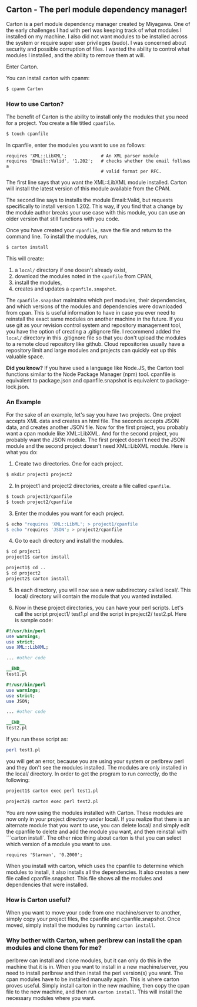## Carton - The perl module dependency manager!

Carton is a perl module dependency manager created by Miyagawa. One of the
early challenges I had with perl was keeping track of what modules I installed
on my machine. I also did not want modules to be installed across the system
or require super user privileges (sudo). I was concerned about security and 
possible corruption of files. I wanted the ability to control what modules I 
installed, and the ability to remove them at will.

Enter Carton.

You can install carton with cpanm:
```bash
$ cpanm Carton
```

### How to use Carton?

The benefit of Carton is the ability to install only the modules that you need
for a project. You create a file titled ```cpanfile```. 

```bash
$ touch cpanfile
```

In cpanfile, enter the modules you want to use as follows:

```
requires 'XML::LibXML';             # An XML parser module
requires 'Email::Valid', '1.202';   # checks whether the email follows a 
                                    # valid format per RFC.

```

The first line says that you want the XML::LibXML module installed. Carton
will install the latest version of this module available from the CPAN. 

The second line says to installs the module Email::Valid, but requests 
specifically to install version 1.202. This way, if you find that a change
by the module author breaks your use case with this module, you can use
an older version that still functions with you code.

Once you have created your ```cpanfile```, save the file and return to the
command line. To install the modules, run:

```bash
$ carton install
```

This will create:
1. a ```local/``` directory if one doesn't already exist,
2. download the modules noted in the ```cpanfile``` from CPAN,
3. install the modules,
4. creates and updates a ```cpanfile.snapshot```.

The ```cpanfile.snapshot``` maintains which perl modules, their dependencies,
and which versions of the modules and dependencies were downloaded from
cpan. This is useful information to have in case you ever need to reinstall
the exact same modules on another machine in the future. If you use git as 
your revision control system and repository management tool, you have the 
option of creating a
.gitignore file. I recommend added the ```local/``` directory in this 
.gitignore file so that you don't upload the modules to a remote cloud
repository like github. Cloud repositories usually have a repository limit
and large modules and projects can quickly eat up this valuable space.

**Did you know?** If you have used a language like Node.JS, the Carton tool
functions similar to the Node Package Manager (npm) tool. cpanfile is 
equivalent to package.json and cpanfile.snapshot is equivalent to 
package-lock.json.

### An Example

For the sake of an example, let's say you have two projects. One
project accepts XML data and creates an html file. The seconds accepts JSON 
data, and creates another JSON file. Now for the first project, you probably
want a cpan module like XML::LibXML. And for the second project, you probably
want the JSON module. The first project doesn't need the JSON module and the
second project doesn't need XML::LibXML module. Here is what you do:

1. Create two directories. One for each project.
```bash
$ mkdir project1 project2
```

2. In project1 and project2 directories, create a file called ```cpanfile```.

```bash
$ touch project1/cpanfile
$ touch project2/cpanfile
```

3. Enter the modules you want for each project.

```bash
$ echo "requires 'XML::LibML'; > project1/cpanfile
$ echo "requires 'JSON'; > project2/cpanfile
```

4. Go to each directory and install the modules.
```bash
$ cd project1
project1$ carton install

project1$ cd ..
$ cd project2
project2$ carton install
```

5. In each directory, you will now see a new subdirectory called local/. This 
local/ directory will contain the module that you wanted installed.

6. Now in these project directories, you can have your perl scripts. Let's 
call the script project1/ test1.pl and the script in project2/ test2.pl. Here
is sample code:

```perl
#!/usr/bin/perl
use warnings;
use strict;
use XML::LibXML;

... #other code

__END__
test1.pl
```

```perl
#!/usr/bin/perl
use warnings;
use strict;
use JSON;

... #other code

__END__
test2.pl
```

If you run these script as:

```bash
perl test1.pl
```

you will get an error, because you are using your system or perlbrew perl
and they don't see the modules installed. The modules are only installed in
the local/ directory. In order to get the program to run correctly, do the
following:

```bash
project1$ carton exec perl test1.pl
```

```bash
project2$ carton exec perl test2.pl
```

You are now using the modules installed with Carton. These modules are now
only in your project directory under local/. If you realize that there is 
an alternate module that you want to use, you can delete local/ and simply
edit the cpanfile to delete and add the module you want, and then reinstall
with ```carton install`. The other nice thing about carton is that you can
select which version of a module you want to use.

```
requires 'Starman', '0.2000';
```

When you install with carton, which uses the cpanfile to determine which
modules to install, it also installs all the dependencies. It also creates
a new file called cpanfile.snapshot. This file shows all the modules and 
dependencies that were installed.

### How is Carton useful?

When you want to move your code from one machine/server to another, simply
copy your project files, the  cpanfile and cpanfile.snapshot. Once moved,
simply install the modules by running ```carton install```.

### Why bother with Carton, when perlbrew can install the cpan modules and clone them for me?

perlbrew can install and clone modules, but it can only do this in the machine
that it is in. When you want to install in a new machine/server, you need to
install perlbrew and then install the perl version(s) you want. The cpan
modules have to be installed manually again. This is where carton proves
useful. Simply install carton in the new machine, then copy the cpan file to 
the new machine, and then run ```carton install```. This will install the 
necessary modules where you want. 
